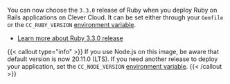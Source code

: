 
You can now choose the `3.3.0` release of Ruby when you deploy Ruby on Rails applications on Clever Cloud. It can be set either through your `Gemfile` or the `CC_RUBY_VERSION` [environment variable](/developers/doc/reference/reference-environment-variables/#ruby).

* [Learn more about Ruby 3.3.0 release](https://www.ruby-lang.org/en/news/2023/12/25/ruby-3-3-0-released/)

{{< callout type="info" >}}
  If you use Node.js on this image, be aware that default version is now 20.11.0 (LTS). If you need another release to deploy your application, set the `CC_NODE_VERSION` [environment variable](/developers/doc/develop/env-variables/).
{{< /callout >}}


